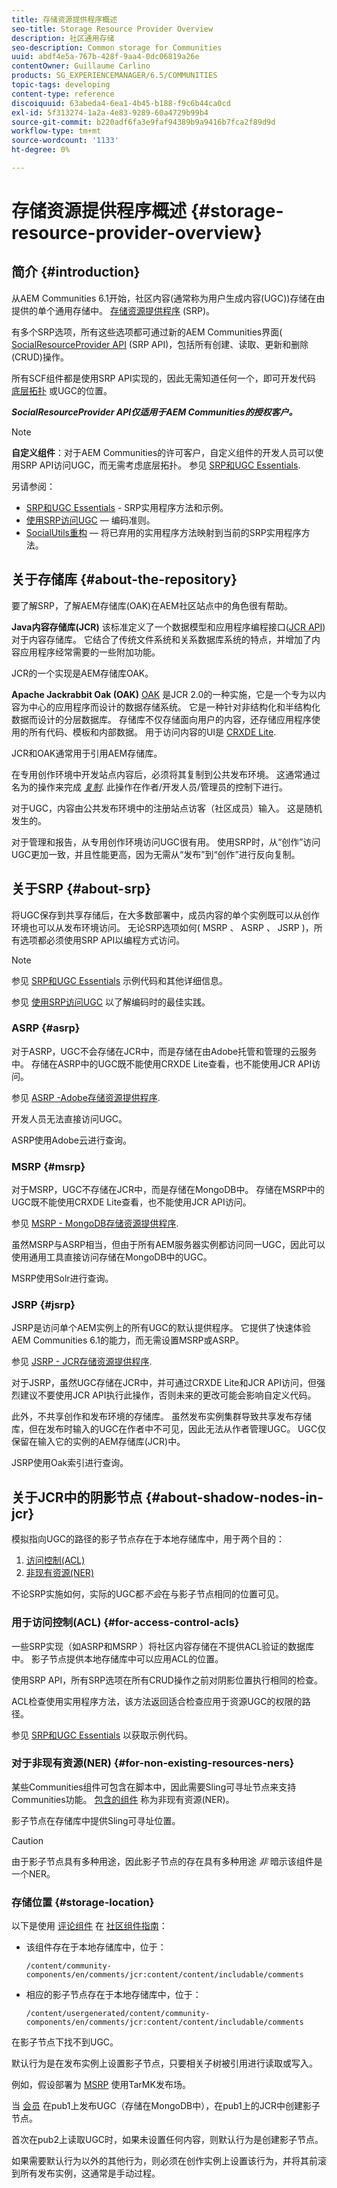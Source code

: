```yaml
---
title: 存储资源提供程序概述
seo-title: Storage Resource Provider Overview
description: 社区通用存储
seo-description: Common storage for Communities
uuid: abdf4e5a-767b-428f-9aa4-0dc06819a26e
contentOwner: Guillaume Carlino
products: SG_EXPERIENCEMANAGER/6.5/COMMUNITIES
topic-tags: developing
content-type: reference
discoiquuid: 63abeda4-6ea1-4b45-b188-f9c6b44ca0cd
exl-id: 5f313274-1a2a-4e83-9289-60a4729b99b4
source-git-commit: b220adf6fa3e9faf94389b9a9416b7fca2f89d9d
workflow-type: tm+mt
source-wordcount: '1133'
ht-degree: 0%

---
```


# 存储资源提供程序概述 {#storage-resource-provider-overview}

## 简介 {#introduction}

从AEM Communities 6.1开始，社区内容(通常称为用户生成内容(UGC))存储在由提供的单个通用存储中。 [存储资源提供程序](working-with-srp.md) (SRP)。

有多个SRP选项，所有这些选项都可通过新的AEM Communities界面( [SocialResourceProvider API](srp-and-ugc.md) (SRP API)，包括所有创建、读取、更新和删除(CRUD)操作。

所有SCF组件都是使用SRP API实现的，因此无需知道任何一个，即可开发代码 [底层拓扑](topologies.md) 或UGC的位置。

***SocialResourceProvider API仅适用于AEM Communities的授权客户。***

>[!NOTE]
>
>**自定义组件**：对于AEM Communities的许可客户，自定义组件的开发人员可以使用SRP API访问UGC，而无需考虑底层拓扑。 参见 [SRP和UGC Essentials](srp-and-ugc.md).

另请参阅：

* [SRP和UGC Essentials](srp-and-ugc.md) - SRP实用程序方法和示例。
* [使用SRP访问UGC](accessing-ugc-with-srp.md)  — 编码准则。
* [SocialUtils重构](socialutils.md)  — 将已弃用的实用程序方法映射到当前的SRP实用程序方法。

## 关于存储库 {#about-the-repository}

要了解SRP，了解AEM存储库(OAK)在AEM社区站点中的角色很有帮助。

**Java内容存储库(JCR)**
该标准定义了一个数据模型和应用程序编程接口([JCR API](https://jackrabbit.apache.org/jcr/jcr-api.html))对于内容存储库。 它结合了传统文件系统和关系数据库系统的特点，并增加了内容应用程序经常需要的一些附加功能。

JCR的一个实现是AEM存储库OAK。

**Apache Jackrabbit Oak (OAK)**
[OAK](../../help/sites-deploying/platform.md) 是JCR 2.0的一种实施，它是一个专为以内容为中心的应用程序而设计的数据存储系统。 它是一种针对非结构化和半结构化数据而设计的分层数据库。 存储库不仅存储面向用户的内容，还存储应用程序使用的所有代码、模板和内部数据。 用于访问内容的UI是 [CRXDE Lite](../../help/sites-developing/developing-with-crxde-lite.md).

JCR和OAK通常用于引用AEM存储库。

在专用创作环境中开发站点内容后，必须将其复制到公共发布环境。 这通常通过名为的操作来完成 *[复制](deploy-communities.md#replication-agents-on-author)*. 此操作在作者/开发人员/管理员的控制下进行。

对于UGC，内容由公共发布环境中的注册站点访客（社区成员）输入。 这是随机发生的。

对于管理和报告，从专用创作环境访问UGC很有用。 使用SRP时，从“创作”访问UGC更加一致，并且性能更高，因为无需从“发布”到“创作”进行反向复制。

## 关于SRP {#about-srp}

将UGC保存到共享存储后，在大多数部署中，成员内容的单个实例既可以从创作环境也可以从发布环境访问。 无论SRP选项如何( MSRP 、 ASRP 、 JSRP )，所有选项都必须使用SRP API以编程方式访问。

>[!NOTE]
>
>参见 [SRP和UGC Essentials](srp-and-ugc.md) 示例代码和其他详细信息。
>
>参见 [使用SRP访问UGC](accessing-ugc-with-srp.md) 以了解编码时的最佳实践。

### ASRP {#asrp}

对于ASRP，UGC不会存储在JCR中，而是存储在由Adobe托管和管理的云服务中。 存储在ASRP中的UGC既不能使用CRXDE Lite查看，也不能使用JCR API访问。

参见 [ASRP -Adobe存储资源提供程序](asrp.md).

开发人员无法直接访问UGC。

ASRP使用Adobe云进行查询。

### MSRP {#msrp}

对于MSRP，UGC不存储在JCR中，而是存储在MongoDB中。 存储在MSRP中的UGC既不能使用CRXDE Lite查看，也不能使用JCR API访问。

参见 [MSRP - MongoDB存储资源提供程序](msrp.md).

虽然MSRP与ASRP相当，但由于所有AEM服务器实例都访问同一UGC，因此可以使用通用工具直接访问存储在MongoDB中的UGC。

MSRP使用Solr进行查询。

### JSRP {#jsrp}

JSRP是访问单个AEM实例上的所有UGC的默认提供程序。 它提供了快速体验AEM Communities 6.1的能力，而无需设置MSRP或ASRP。

参见 [JSRP - JCR存储资源提供程序](jsrp.md).

对于JSRP，虽然UGC存储在JCR中，并可通过CRXDE Lite和JCR API访问，但强烈建议不要使用JCR API执行此操作，否则未来的更改可能会影响自定义代码。

此外，不共享创作和发布环境的存储库。 虽然发布实例集群导致共享发布存储库，但在发布时输入的UGC在作者中不可见，因此无法从作者管理UGC。 UGC仅保留在输入它的实例的AEM存储库(JCR)中。

JSRP使用Oak索引进行查询。

## 关于JCR中的阴影节点 {#about-shadow-nodes-in-jcr}

模拟指向UGC的路径的影子节点存在于本地存储库中，用于两个目的：

1. [访问控制(ACL)](#for-access-control-acls)
1. [非现有资源(NER)](#for-non-existing-resources-ners)

不论SRP实施如何，实际的UGC都*不会*在与影子节点相同的位置可见。

### 用于访问控制(ACL) {#for-access-control-acls}

一些SRP实现（如ASRP和MSRP ）将社区内容存储在不提供ACL验证的数据库中。 影子节点提供本地存储库中可以应用ACL的位置。

使用SRP API，所有SRP选项在所有CRUD操作之前对阴影位置执行相同的检查。

ACL检查使用实用程序方法，该方法返回适合检查应用于资源UGC的权限的路径。

参见 [SRP和UGC Essentials](srp-and-ugc.md) 以获取示例代码。

### 对于非现有资源(NER) {#for-non-existing-resources-ners}

某些Communities组件可包含在脚本中，因此需要Sling可寻址节点来支持Communities功能。 [包含的组件](scf.md#add-or-include-a-communities-component) 称为非现有资源(NER)。

影子节点在存储库中提供Sling可寻址位置。

>[!CAUTION]
>
>由于影子节点具有多种用途，因此影子节点的存在具有多种用途 *非* 暗示该组件是一个NER。

### 存储位置 {#storage-location}

以下是使用 [评论组件](http://localhost:4502/content/community-components/en/comments.html) 在 [社区组件指南](components-guide.md)：

* 该组件存在于本地存储库中，位于：

   `/content/community-components/en/comments/jcr:content/content/includable/comments`

* 相应的影子节点存在于本地存储库中，位于：

   `/content/usergenerated/content/community-components/en/comments/jcr:content/content/includable/comments`

在影子节点下找不到UGC。

默认行为是在发布实例上设置影子节点，只要相关子树被引用进行读取或写入。

例如，假设部署为 [MSRP](msrp.md) 使用TarMK发布场。

当 [会员](users.md) 在pub1上发布UGC（存储在MongoDB中），在pub1上的JCR中创建影子节点。

首次在pub2上读取UGC时，如果未设置任何内容，则默认行为是创建影子节点。

如果需要默认行为以外的其他行为，则必须在创作实例上设置该行为，并将其前滚到所有发布实例，这通常是手动过程。

